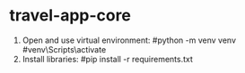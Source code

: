 # travel-app-core
1. Open and use virtual environment:
#python -m venv venv
#venv\Scripts\activate
2. Install libraries:
#pip install -r requirements.txt